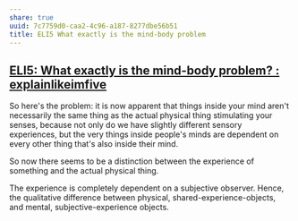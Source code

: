 ```yaml
---
share: true
uuid: 7c7759d0-caa2-4c96-a187-8277dbe56b51
title: ELI5 What exactly is the mind-body problem
---
```

## [ELI5: What exactly is the mind-body problem? : explainlikeimfive](https://old.reddit.com/r/explainlikeimfive/comments/kpoza/eli5_what_exactly_is_the_mindbody_problem/)

So here's the problem: it is now apparent that things inside your mind aren't necessarily the same thing as the actual physical thing stimulating your senses, because not only do we have slightly different sensory experiences, but the very things inside people's minds are dependent on every other thing that's also inside their mind.

So now there seems to be a distinction between the experience of something and the actual physical thing.

The experience is completely dependent on a subjective observer. Hence, the qualitative difference between physical, shared-experience-objects, and mental, subjective-experience objects.